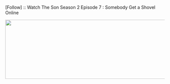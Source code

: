 ﻿[Follow] :: Watch The Son Season 2 Episode 7 : Somebody Get a Shovel Online

<p><a href="https://t.co/nYUwA9he0k"><img src="http://currencymarket24.com/wp-content/uploads/2019/05/watch-now-live-stream.png" alt="" width="588" height="187" /></a></p>